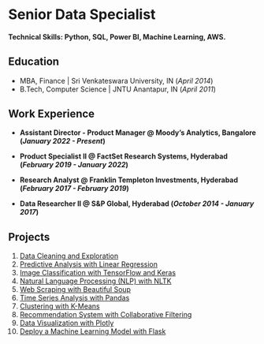 # Senior Data Specialist

#### Technical Skills: Python, SQL, Power BI, Machine Learning, AWS.

## Education								       		
- MBA, Finance	| Sri Venkateswara University, IN (_April 2014_)	 			        		
- B.Tech, Computer Science | JNTU Anantapur, IN (_April 2011_)

## Work Experience
- **Assistant Director - Product Manager @ Moody’s Analytics, Bangalore (_January 2022 - Present_)**
  
- **Product Specialist II @ FactSet Research Systems, Hyderabad (_February 2019 - January 2022_)**
  
- **Research Analyst @ Franklin Templeton Investments, Hyderabad (_February 2017 - February 2019_)**
  
- **Data Researcher II @ S&P Global, Hyderabad (_October 2014 - January 2017_)**

## Projects
1. [Data Cleaning and Exploration](https://kamalakarpeta.github.io/data_cleaning_and_exploration/)
2. [Predictive Analysis with Linear Regression](https://kamalakarpeta.github.io/predictive_analysis_with_linear_regression/)
3. [Image Classification with TensorFlow and Keras](https://kamalakarpeta.github.io/image_classification_with_TensorFlow_and_Keras/)
4. [Natural Language Processing (NLP) with NLTK](https://kamalakarpeta.github.io/nlp_with_nltk/)
5. [Web Scraping with Beautiful Soup](https://kamalakarpeta.github.io/web_scraping_with_beautiful_soup/)
6. [Time Series Analysis with Pandas](https://kamalakarpeta.github.io/time_series_analysis_with_pandas/)
7. [Clustering with K-Means](https://kamalakarpeta.github.io/clustering_with_k_means/)
8. [Recommendation System with Collaborative Filtering](https://kamalakarpeta.github.io/recommendation_system_with_collaborative_filtering/)
9. [Data Visualization with Plotly](https://kamalakarpeta.github.io/data_visualization_with_plotly/)
10. [Deploy a Machine Learning Model with Flask](https://kamalakarpeta.github.io/deploy_ML_model_with_flask/)

